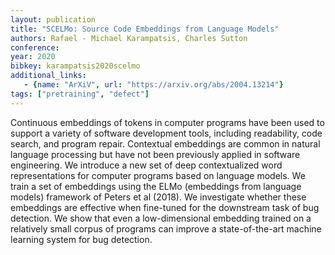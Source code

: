 ```yaml
---
layout: publication
title: "SCELMo: Source Code Embeddings from Language Models"
authors: Rafael - Michael Karampatsis, Charles Sutton
conference:
year: 2020
bibkey: karampatsis2020scelmo
additional_links:
   - {name: "ArXiV", url: "https://arxiv.org/abs/2004.13214"}
tags: ["pretraining", "defect"]
---
```

Continuous embeddings of tokens in computer programs have been used to support a variety of software development tools, including readability, code search, and program repair. Contextual embeddings are common in natural language processing but have not been previously applied in software engineering. We introduce a new set of deep contextualized word representations for computer programs based on language models. We train a set of embeddings using the ELMo (embeddings from language models) framework of Peters et al (2018). We investigate whether these embeddings are effective when fine-tuned for the downstream task of bug detection. We show that even a low-dimensional embedding trained on a relatively small corpus of programs can improve a state-of-the-art machine learning system for bug detection. 

